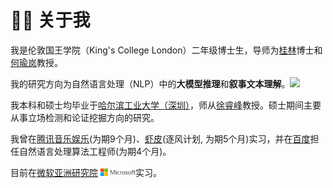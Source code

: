 # 👨‍🎓 关于我

我是伦敦国王学院（King's College London）二年级博士生，导师为[桂林](https://sites.google.com/view/lin-gui/about-me)博士和[何瑜岚](https://sites.google.com/view/yulanhe)教授。

我的研究方向为自然语言处理（NLP）中的**大模型推理**和**叙事文本理解**。<a href='https://scholar.google.com/citations?user=56n5-gEAAAAJ'><img src="https://img.shields.io/endpoint?logo=Google%20Scholar&url=https%3A%2F%2Fcdn.jsdelivr.net%2Fgh%2Falickzhu%2Falickzhu.github.io%40google-scholar-stats%2Fgs_data_shieldsio.json&labelColor=f6f6f6&color=9cf&style=flat&label=citations"></a>

我本科和硕士均毕业于[哈尔滨工业大学（深圳）](https://www.hitsz.edu.cn/)，师从[徐睿峰](http://faculty.hitsz.edu.cn/xuruifeng)教授。硕士期间主要从事立场检测和论证挖掘方向的研究。

我曾在[腾讯音乐娱乐](https://www.tencentmusic.com/en-us/)(为期9个月)、[虾皮](https://www.sea.com/products/shopee)(逐风计划, 为期5个月)实习，并在[百度](https://usa.baidu.com/)担任自然语言处理算法工程师(为期4个月)。

目前在[微软亚洲研究院](https://www.microsoft.com/en-us/research/lab/microsoft-research-asia/) <img src='/images/microsoft_logo.svg' style="width: 4em;">实习。 